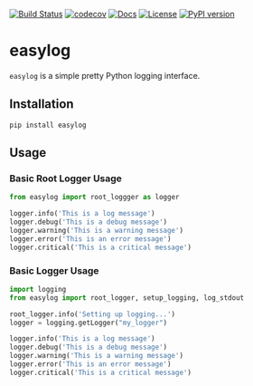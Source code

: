 [![Build Status](https://travis-ci.com/ellisbrown/easylog.svg?branch=master)](https://travis-ci.com/ellisbrown/easylog)
[![codecov](https://codecov.io/gh/ellisbrown/easylog/branch/master/graph/badge.svg)](https://codecov.io/gh/ellisbrown/easylog)
[![Docs](https://readthedocs.org/projects/easylog/badge)](http://easylog.readthedocs.org/en/latest/)
[![License](https://img.shields.io/badge/license-MIT-blue.svg)](https://github.com/ellisbrown/easylog/blob/master/LICENSE)
[![PyPI version](https://badge.fury.io/py/easylog.svg)](https://badge.fury.io/py/easylog)

# easylog

`easylog` is a simple pretty Python logging interface.

## Installation
```shell
pip install easylog
```

## Usage

### Basic Root Logger Usage
```python
from easylog import root_loggger as logger

logger.info('This is a log message')
logger.debug('This is a debug message')
logger.warning('This is a warning message')
logger.error('This is an error message')
logger.critical('This is a critical message')
```

### Basic Logger Usage
```python
import logging
from easylog import root_logger, setup_logging, log_stdout

root_logger.info('Setting up logging...')
logger = logging.getLogger("my_logger")

logger.info('This is a log message')
logger.debug('This is a debug message')
logger.warning('This is a warning message')
logger.error('This is an error message')
logger.critical('This is a critical message')
```

